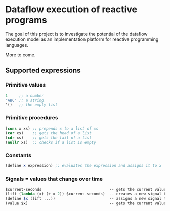 # Dataflow execution of reactive programs

The goal of this project is to investigate the potential of the dataflow execution model as an implementation platform for reactive programming languages.

More to come.

## Supported expressions

### Primitive values

```Scheme
1     ;; a number
"ABC" ;; a string
'()   ;; the empty list
```
### Primitive procedures

```Scheme
(cons x xs) ;; prepends x to a list of xs
(car xs)    ;; gets the head of a list
(cdr xs)    ;; gets the tail of a list
(null? xs)  ;; checks if a list is empty
```

### Constants

```Scheme
(define x expression) ;; evaluates the expression and assigns it to x
```

### Signals = values that change over time

```Scheme
$current-seconds                              -- gets the current value of the current-seconds signal
(lift (lambda (x) (+ x 2)) $current-seconds)  -- creates a new signal by transforming another signal
(define $x (lift ...))                        -- assigns a new signal to x, created by transforming another signal
(value $x)                                    -- gets the current value of $x
```